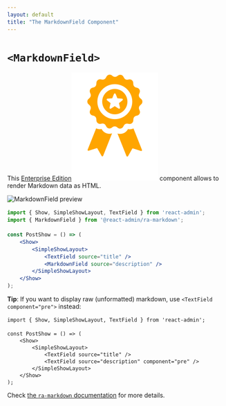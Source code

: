```yaml
---
layout: default
title: "The MarkdownField Component"
---
```


# `<MarkdownField>`

This [Enterprise Edition](https://react-admin-ee.marmelab.com)<img class="icon" src="./img/premium.svg" /> component allows to render Markdown data as HTML.

![MarkdownField preview](https://react-admin-ee.marmelab.com/assets/ra-markdown/latest/markdown-field-preview.png)

```jsx
import { Show, SimpleShowLayout, TextField } from 'react-admin';
import { MarkdownField } from '@react-admin/ra-markdown';

const PostShow = () => (
    <Show>
        <SimpleShowLayout>
            <TextField source="title" />
            <MarkdownField source="description" />
        </SimpleShowLayout>
    </Show>
);
```

**Tip**: If you want to display raw (unformatted) markdown, use `<TextField component="pre">` instead:

```tsx
import { Show, SimpleShowLayout, TextField } from 'react-admin';

const PostShow = () => (
    <Show>
        <SimpleShowLayout>
            <TextField source="title" />
            <TextField source="description" component="pre" />
        </SimpleShowLayout>
    </Show>
);
```

Check [the `ra-markdown` documentation](https://react-admin-ee.marmelab.com/documentation/ra-markdown) for more details.
